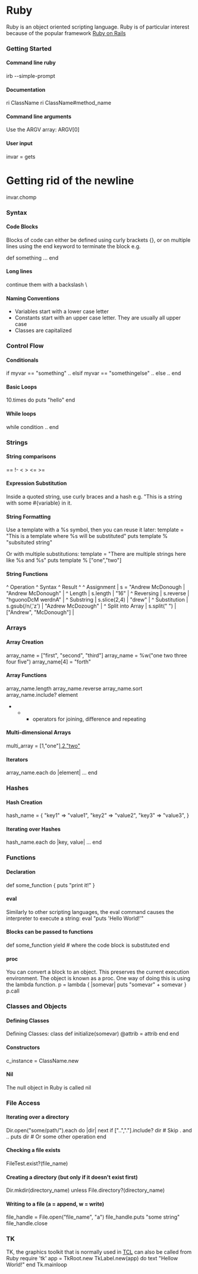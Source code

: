 # Ruby

Ruby is an object oriented scripting language.  Ruby is of particular interest because of the popular framework [Ruby on Rails](/wiki/ruby_on_rails)

### Getting Started
#### Command line ruby
  irb --simple-prompt

#### Documentation
  ri ClassName
  ri ClassName#method_name

#### Command line arguments
Use the ARGV array:
  ARGV[0]

#### User input
  invar = gets
  # Getting rid of the newline
  invar.chomp


### Syntax

#### Code Blocks
Blocks of code can either be defined using curly brackets {}, or on multiple lines using the end keyword to terminate the block e.g.

  def something
    ...
  end


#### Long lines
continue them with a backslash \

#### Naming Conventions
  * Variables start with a lower case letter
  * Constants start with an upper case letter.  They are usually all upper case
  * Classes are capitalized


### Control Flow
#### Conditionals
  if myvar == "something"
    ..
  elsif myvar == "somethingelse"
    ..
  else
    ..
  end

#### Basic Loops
  10.times do
    puts "hello"
  end

#### While loops
  while condition 
    ..
  end

### Strings

#### String comparisons
== !- < > <= >=

#### Expression Substitution

Inside a quoted string, use curly braces and a hash e.g.
  "This is a string with some #{variable} in it.


#### String Formatting
Use a template with a %s symbol, then you can reuse it later:
  template = "This is a template where %s will be substituted"
  puts template % "subsituted string"

Or with multiple substitutions:
  template = "There are multiple strings here like %s and %s"
  puts template % ["one","two"]

#### String Functions
^ Operation        ^ Syntax ^ Result ^
^ Assignment       | s = "Andrew McDonough | "Andrew McDonough" |
^ Length           | s.length              | "16"               |
^ Reversing        | s.reverse             | "hguonoDcM werdnA" |
^ Substring        | s.slice(2,4)          | "drew"             |
^ Substitution     | s.gsub(/n/,'z')       | "Azdrew McDozough"  |
^ Split into Array | s.split(" ")          | ["Andrew", "McDonough"] |


### Arrays

#### Array Creation
  array_name = ["first", "second", "third"]
  array_name = %w("one two three four five")
  array_name[4] = "forth"
#### Array Functions
  array_name.length
  array_name.reverse
  array_name.sort
  array_name.include? element
+ - * operators for joining, difference and repeating

#### Multi-dimensional Arrays
  multi_array = [1,"one"],[2,"two"](/wiki/1,"one"],[2,"two")

#### Iterators
  array_name.each do |element|
    ...
  end
### Hashes
#### Hash Creation
  hash_name = {
    "key1" => "value1",
    "key2" => "value2",
    "key3" => "value3",
  }

#### Iterating over Hashes
  hash_name.each do |key, value|
    ...
  end

### Functions
#### Declaration
def some_function {  puts "print it!" }

#### eval
Similarly to other scripting languages, the eval command causes the interpreter to execute a string:
  eval "puts 'Hello World!'"


#### Blocks can be passed to functions
def some_function
  yield # where the code block is substituted
end

#### proc
You can convert a block to an object.  This preserves the current execution environment.  The object is known as a proc.  One way of doing this is using the lambda function.
  p = lambda { |somevar| puts "somevar" + somevar }
  p.call


### Classes and Objects
#### Defining Classes
Defining Classes:
  class <ClassName>
    def initialize(somevar)
      @attrib =  attrib
    end
  end

#### Constructors
  c_instance = ClassName.new

#### Nil
The null object in Ruby is called nil

### File Access

#### Iterating over a directory
  Dir.open("some/path/").each do |dir|
    next if ["..","."].include? dir # Skip . and ..
    puts dir # Or some other operation
  end

#### Checking a file exists
  FileTest.exist?(file_name)

#### Creating a directory (but only if it doesn't exist first)
  Dir.mkdir(directory_name) unless File.directory?(directory_name)

#### Writing to a file (a = append, w = write)
  file_handle = File.open("file_name", "a")
  file_handle.puts "some string"
  file_handle.close


### TK
TK, the graphics toolkit that is normally used in [TCL](/wiki/tcl) can also be called from Ruby
  require 'tk'
  app = TkRoot.new
  TkLabel.new(app) do
    text "Hellow World!"
  end
  Tk.mainloop




 